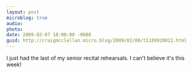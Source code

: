 ```yaml
---
layout: post
microblog: true
audio: 
photo: 
date: 2009-02-07 18:00:00 -0600
guid: http://craigmcclellan.micro.blog/2009/02/08/t1189920022.html
---
```

I just had the last of my senior recital rehearsals.  I can't believe it's this week!
